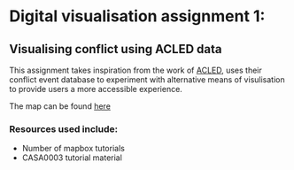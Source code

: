 # Digital visualisation assignment 1:
## Visualising conflict using ACLED data

This assignment takes inspiration from the work of [ACLED](http://acleddata.com), uses their conflict event database to experiment with alternative means of visulisation to provide users a more accessible experience.

The map can be found [here](dv_index.html)

### Resources used include:
- Number of mapbox tutorials
- CASA0003 tutorial material
